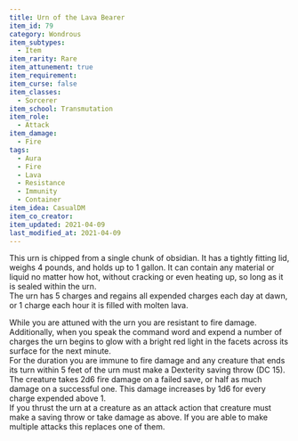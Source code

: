 ```yaml
---
title: Urn of the Lava Bearer
item_id: 79
category: Wondrous
item_subtypes:
  - Item
item_rarity: Rare
item_attunement: true
item_requirement:
item_curse: false
item_classes:
  - Sorcerer
item_school: Transmutation
item_role:
  - Attack
item_damage:
  - Fire
tags:
  - Aura
  - Fire
  - Lava
  - Resistance
  - Immunity
  - Container
item_idea: CasualDM
item_co_creator:
item_updated: 2021-04-09
last_modified_at: 2021-04-09
---
```


This urn is chipped from a single chunk of obsidian. It has a tightly fitting lid, weighs 4 pounds, and holds up to 1 gallon. It can contain any material or liquid no matter how hot, without cracking or even heating up, so long as it is sealed within the urn.  
The urn has 5 charges and regains all expended charges each day at dawn, or 1 charge each hour it is filled with molten lava.

While you are attuned with the urn you are resistant to fire damage.  
Additionally, when you speak the command word and expend a number of charges the urn begins to glow with a bright red light in the facets across its surface for the next minute.  
For the duration you are immune to fire damage and any creature that ends its turn within 5 feet of the urn must make a Dexterity saving throw (DC 15). The creature takes 2d6 fire damage on a failed save, or half as much damage on a successful one. This damage increases by 1d6 for every charge expended above 1.  
If you thrust the urn at a creature as an attack action that creature must make a saving throw or take damage as above. If you are able to make multiple attacks this replaces one of them.
